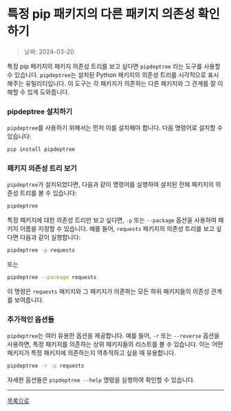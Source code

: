 # 특정 pip 패키지의 다른 패키지 의존성 확인하기

> 날짜: 2024-03-20

특정 pip 패키지의 패키지 의존성 트리를 보고 싶다면 `pipdeptree` 라는 도구를 사용할 수 있습니다. `pipdeptree`는 설치된 Python 패키지의 의존성 트리를 시각적으로 표시해주는 유틸리티입니다. 이 도구는 각 패키지가 의존하는 다른 패키지와 그 관계를 잘 이해할 수 있게 도와줍니다.

### pipdeptree 설치하기

`pipdeptree`를 사용하기 위해서는 먼저 이를 설치해야 합니다. 다음 명령어로 설치할 수 있습니다:

```bash
pip install pipdeptree
```

### 패키지 의존성 트리 보기

`pipdeptree`가 설치되었다면, 다음과 같이 명령어를 실행하여 설치된 전체 패키지의 의존성 트리를 볼 수 있습니다:

```bash
pipdeptree
```

특정 패키지에 대한 의존성 트리만 보고 싶다면, `-p` 또는 `--package` 옵션을 사용하여 패키지 이름을 지정할 수 있습니다. 예를 들어, `requests` 패키지의 의존성 트리를 보고 싶다면 다음과 같이 실행합니다:

```bash
pipdeptree -p requests
```

또는

```bash
pipdeptree --package requests
```

이 명령은 `requests` 패키지와 그 패키지가 의존하는 모든 하위 패키지들의 의존성 관계를 보여줍니다.

### 추가적인 옵션들

`pipdeptree`는 여러 유용한 옵션을 제공합니다. 예를 들어, `-r` 또는 `--reverse` 옵션을 사용하면, 특정 패키지를 의존하는 상위 패키지들의 리스트를 볼 수 있습니다. 이는 어떤 패키지가 특정 패키지에 의존하는지 역추적하고 싶을 때 유용합니다.

```bash
pipdeptree -r -p requests
```

자세한 옵션들은 `pipdeptree --help` 명령을 실행하여 확인할 수 있습니다.

---

[목록으로](https://shiwoo-park.github.io/blog)
